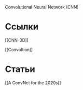 
Convolutional Neural Network (CNN)

# Ссылки

[[CNN-3D]]

[[Convoltion]]


# Статьи

[[A ConvNet for the 2020s]]

